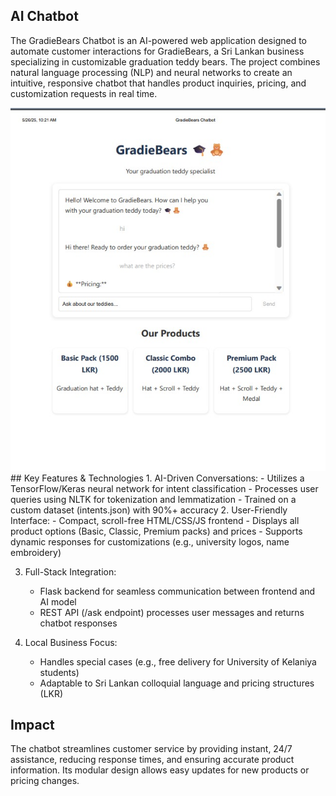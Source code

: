 
    
     
  ## AI Chatbot
    
  The GradieBears Chatbot is an AI-powered web application designed to automate customer interactions for GradieBears, a Sri Lankan business specializing in customizable graduation teddy bears. The project combines natural language processing (NLP) and neural networks to create an intuitive, responsive chatbot that handles product inquiries, pricing, and customization requests in real time.

 <img src="screen shot.jpg" width="600">
## Key Features & Technologies
 1. AI-Driven Conversations:
    - Utilizes a TensorFlow/Keras neural network for intent classification
    - Processes user queries using NLTK for tokenization and lemmatization
    - Trained on a custom dataset (intents.json) with 90%+ accuracy
  2. User-Friendly Interface:
    - Compact, scroll-free HTML/CSS/JS frontend
    - Displays all product options (Basic, Classic, Premium packs) and prices
    - Supports dynamic responses for customizations (e.g., university logos, name embroidery)

3. Full-Stack Integration:
    - Flask backend for seamless communication between frontend and AI model
    - REST API (/ask endpoint) processes user messages and returns chatbot responses

4. Local Business Focus:

    - Handles special cases (e.g., free delivery for University of Kelaniya students)
    - Adaptable to Sri Lankan colloquial language and pricing structures (LKR)

## Impact
The chatbot streamlines customer service by providing instant, 24/7 assistance, reducing response times, and ensuring accurate product information. Its modular design allows easy updates for new products or pricing changes.
